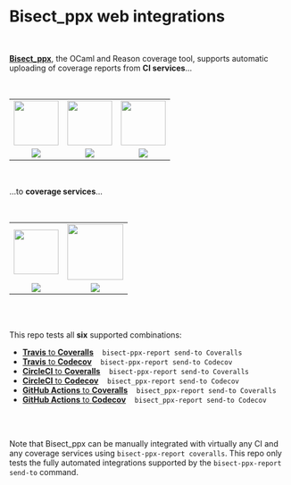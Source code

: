 # Bisect_ppx web integrations

<br>

[**Bisect_ppx**][bisect], the OCaml and Reason coverage tool, supports
automatic uploading of coverage reports from **CI services**...

[bisect]: https://github.com/aantron/bisect_ppx

<br>

<table>
<tr>
  <td align="center">
    <a href="https://travis-ci.org/aantron/bisect-ci-integration-megatest">
      <img src="https://simpleicons.org/icons/travisci.svg" width="80px">
    </a>
  </td>
  <td align="center">
    <a href="https://circleci.com/gh/aantron/bisect-ci-integration-megatest">
      <img src="https://simpleicons.org/icons/circleci.svg" width="80px">
    </a>
  </td>
  <td align="center">
    <a href="https://github.com/aantron/bisect-ci-integration-megatest/actions">
      <img src="https://github.githubassets.com/images/modules/logos_page/GitHub-Mark.png" width="80px">
    </a>
  </td>
</tr>
<tr>
  <td align="center">
    <a href="https://travis-ci.org/aantron/bisect-ci-integration-megatest">
      <img src="https://img.shields.io/travis/aantron/bisect-ci-integration-megatest?labelColor=black&color=lightgrey&label=Travis">
    </a>
  </td>
  <td align="center">
    <a href="https://circleci.com/gh/aantron/bisect-ci-integration-megatest">
    <img src="https://img.shields.io/circleci/build/gh/aantron/bisect-ci-integration-megatest?labelColor=black&color=lightgrey&label=CircleCI">
    </a>
  </td>
  <td align="center">
    <a href="https://github.com/aantron/bisect-ci-integration-megatest/actions">
    <img src="https://img.shields.io/github/workflow/status/aantron/bisect-ci-integration-megatest/test/master?color=lightgrey&label=Actions">
    </a>
  </td>
</tr>
</table>

<br>

...to **coverage services**...

<br>

<table>
<tr>
  <td align="center">
    <a href="https://codecov.io/gh/aantron/bisect-ci-integration-megatest">
      <img src="https://simpleicons.org/icons/codecov.svg" width="80px">
    </a>
  </td>
  <td align="center">
    <a href="https://coveralls.io/github/aantron/bisect-ci-integration-megatest">
      <img src="https://coveralls.io/assets/coveralls_logob-27da862c7a24252e50f769869074fa2e8dff5c0a997ab880698836a1f7d4016d.svg" width="100px">
    </a>
  </td>
</tr>
  <td align="center">
    <a href="https://codecov.io/gh/aantron/bisect-ci-integration-megatest">
      <img src="https://img.shields.io/codecov/c/gh/aantron/bisect-ci-integration-megatest?color=lightgrey&label=Codecov&logoColor=black">
    </a>
  </td>
  <td align="center">
    <a href="https://coveralls.io/github/aantron/bisect-ci-integration-megatest">
      <img src="https://img.shields.io/coveralls/github/aantron/bisect-ci-integration-megatest?color=lightgrey&label=Coveralls&logoColor=black">
    </a>
  </td>
<tr>
</tr>
</table>

<br>
<br>

This repo tests all **six** supported combinations:

- [**Travis** to **Coveralls**](https://github.com/aantron/bisect-ci-integration-megatest/blob/d76fb9b072d248d6d227e43f9891bf499355345f/.travis.yml#L22) &nbsp;&nbsp; `bisect-ppx-report send-to Coveralls`
- [**Travis** to **Codecov**](https://github.com/aantron/bisect-ci-integration-megatest/blob/d76fb9b072d248d6d227e43f9891bf499355345f/.travis.yml#L25) &nbsp;&nbsp; `bisect-ppx-report send-to Codecov`
- [**CircleCI** to **Coveralls**](https://github.com/aantron/bisect-ci-integration-megatest/blob/d76fb9b072d248d6d227e43f9891bf499355345f/.circleci/config.yml#L43) &nbsp;&nbsp; `bisect-ppx-report send-to Coveralls`
- [**CircleCI** to **Codecov**](https://github.com/aantron/bisect-ci-integration-megatest/blob/d76fb9b072d248d6d227e43f9891bf499355345f/.circleci/config.yml#L48) &nbsp;&nbsp; `bisect_ppx-report send-to Codecov`
- [**GitHub Actions** to **Coveralls**](https://github.com/aantron/bisect-ci-integration-megatest/blob/faaaee72777d3329c6c23f54c19498d26935820d/.github/workflows/test.yml#L19-L22) &nbsp;&nbsp; `bisect_ppx-report send-to Coveralls`
- [**GitHub Actions** to **Codecov**](https://github.com/aantron/bisect-ci-integration-megatest/blob/faaaee72777d3329c6c23f54c19498d26935820d/.github/workflows/test.yml#L23) &nbsp;&nbsp; `bisect_ppx-report send-to Codecov`

<br>
<br>

Note that Bisect_ppx can be manually integrated with virtually any CI and any
coverage services using `bisect-ppx-report coveralls`. This repo only tests the
fully automated integrations supported by the `bisect-ppx-report send-to`
command.

<br/>
